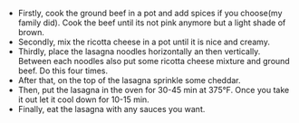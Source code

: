 - Firstly, cook the ground beef in a pot and add spices if you choose(my family did). Cook the beef until its not pink anymore but a light shade of brown.
- Secondly, mix the ricotta cheese in a pot until it is nice and creamy.
- Thirdly, place the lasagna noodles horizontally an then vertically. Between each noodles also put some ricotta cheese mixture and ground beef. Do this four times.
- After that, on the top of the lasagna sprinkle some cheddar.
- Then, put the lasagna in the oven for 30-45 min at 375°F. Once you take it out let it cool down for 10-15 min. 
- Finally, eat the lasagna with any sauces you want.